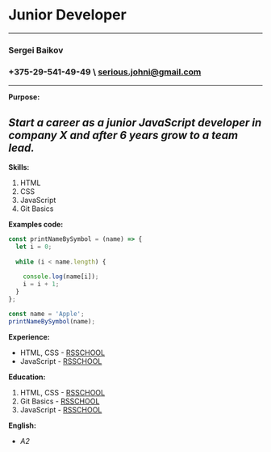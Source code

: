 # Junior Developer
---
### Sergei Baikov ###
### +375-29-541-49-49 \  serious.johni@gmail.com
---
**Purpose:**

*Start a career as a junior JavaScript developer in company X and after 6 years grow to a team lead.*
---
**Skills:**
1. HTML
1. CSS
1. JavaScript
1. Git Basics

**Examples code:**
```javascript
const printNameBySymbol = (name) => {
  let i = 0;
  
  while (i < name.length) {
    
    console.log(name[i]);
    i = i + 1;
  }
};

const name = 'Apple';
printNameBySymbol(name);
```
**Experience:**
- HTML, CSS - [RSSCHOOL](https://https://rs.school/)
- JavaScript - [RSSCHOOL](https://https://rs.school/)

**Education:**
1. HTML, CSS - [RSSCHOOL](https://https://rs.school/)
2. Git Basics - [RSSCHOOL](https://https://rs.school/)
3. JavaScript - [RSSCHOOL](https://https://rs.school/)

**English:**
- *A2*